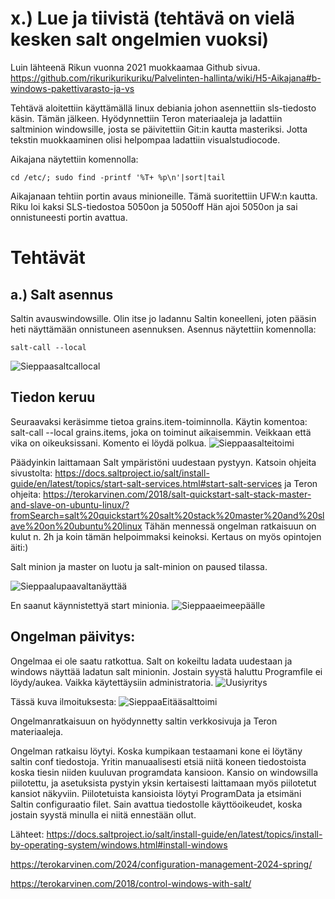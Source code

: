 # x.) Lue ja tiivistä (tehtävä on vielä kesken salt ongelmien vuoksi)
Luin lähteenä Rikun vuonna 2021 muokkaamaa Github sivua.
https://github.com/rikurikurikuriku/Palvelinten-hallinta/wiki/H5-Aikajana#b-windows-pakettivarasto-ja-vs

Tehtävä aloitettiin käyttämällä linux debiania johon asennettiin sls-tiedosto käsin.
Tämän jälkeen. Hyödynnettiin Teron materiaaleja ja ladattiin saltminion windowsille, josta se päivitettiin Git:in kautta masteriksi.
Jotta tekstin muokkaaminen olisi helpompaa ladattiin visualstudiocode.

Aikajana näytettiin komennolla:
```
cd /etc/; sudo find -printf '%T+ %p\n'|sort|tail
```
Aikajanaan tehtiin portin avaus minioneille. Tämä suoritettiin UFW:n kautta.
Riku loi kaksi SLS-tiedostoa 5050on ja 5050off
Hän ajoi 5050on ja sai onnistuneesti portin avattua.

# Tehtävät
## a.) Salt asennus
Saltin avauswindowsille. Olin itse jo ladannu Saltin koneelleni, joten pääsin heti näyttämään onnistuneen asennuksen.
Asennus näytettiin komennolla: 
```
salt-call --local
```
![Sieppaasaltcallocal](https://github.com/MiisaS/Servers_2024/assets/122888617/eaf6a96a-f4ba-48bb-b2f5-ee928f4fb21d)

## Tiedon keruu
Seuraavaksi keräsimme tietoa grains.item-toiminnolla.
Käytin komentoa: salt-call --local grains.items, joka on toiminut aikaisemmin. Veikkaan että vika on oikeuksissani. Komento ei löydä polkua.
![Sieppaasalteitoimi](https://github.com/MiisaS/Servers_2024/assets/122888617/b5358642-4009-4625-9b23-e1f5fc569f47)

Päädyinkin laittamaan Salt ympäristöni uudestaan pystyyn. Katsoin ohjeita sivustolta:
https://docs.saltproject.io/salt/install-guide/en/latest/topics/start-salt-services.html#start-salt-services
ja Teron ohjeita:
https://terokarvinen.com/2018/salt-quickstart-salt-stack-master-and-slave-on-ubuntu-linux/?fromSearch=salt%20quickstart%20salt%20stack%20master%20and%20slave%20on%20ubuntu%20linux
Tähän mennessä ongelman ratkaisuun on kulut n. 2h ja koin tämän helpoimmaksi keinoksi. Kertaus on myös opintojen äiti:)

Salt minion ja master on luotu ja salt-minion on paused tilassa.

![Sieppaalupaavaltanäyttää](https://github.com/MiisaS/Servers_2024/assets/122888617/b0f6bf77-7dd8-45ef-83f8-5601734ac173)

En saanut käynnistettyä start minionia.
![Sieppaaeimeepäälle](https://github.com/MiisaS/Servers_2024/assets/122888617/0c1c7237-df17-43fa-b766-3b99dae14ba4)


## Ongelman päivitys:
Ongelmaa ei ole saatu ratkottua. Salt on kokeiltu ladata uudestaan ja windows näyttää ladatun salt minionin. Jostain syystä haluttu Programfile ei löydy/aukea. Vaikka käytettäysiin administratoria.
![Uusiyritys](https://github.com/MiisaS/Servers_2024/assets/122888617/029080b3-754c-459c-8eff-9300068d7812)

Tässä kuva ilmoituksesta:
![SieppaaEitääsalttoimi](https://github.com/MiisaS/Servers_2024/assets/122888617/58426e7b-9bee-4501-be46-8fc8e916a351)

Ongelmanratkaisuun on hyödynnetty saltin verkkosivuja ja Teron materiaaleja.

Ongelman ratkaisu löytyi. Koska kumpikaan testaamani kone ei löytäny saltin conf tiedostoja. Yritin manuaalisesti etsiä niitä koneen tiedostoista koska tiesin niiden kuuluvan programdata kansioon. Kansio on windowsilla piilotettu, ja asetuksista pystyin yksin kertaisesti laittamaan myös piilotetut kansiot näkyviin. Piilotetuista kansioista löytyi ProgramData ja etsimäni Saltin configuraatio filet. Sain avattua tiedostolle käyttöoikeudet, koska jostain syystä minulla ei niitä ennestään ollut. 

Lähteet: 
https://docs.saltproject.io/salt/install-guide/en/latest/topics/install-by-operating-system/windows.html#install-windows

https://terokarvinen.com/2024/configuration-management-2024-spring/

https://terokarvinen.com/2018/control-windows-with-salt/

